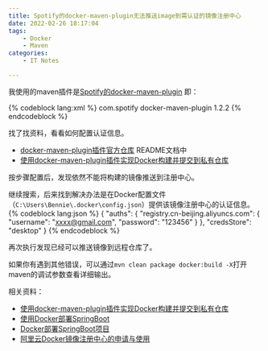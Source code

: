 ```yaml
---
title: Spotify的docker-maven-plugin无法推送image到需认证的镜像注册中心
date: 2022-02-26 18:17:04
tags:
	- Docker
	- Maven
categories:
	- IT Notes 

---
```




我使用的maven插件是[Spotify的docker-maven-plugin](https://github.com/spotify/docker-maven-plugin)
即：

{% codeblock lang:xml %}
<plugin>
 <groupId>com.spotify</groupId>
 <artifactId>docker-maven-plugin</artifactId>
 <version>1.2.2</version>
</plugin>
{% endcodeblock %}


<!-- more -->

找了找资料，看看如何配置认证信息。
- [docker-maven-plugin插件官方仓库](https://github.com/spotify/docker-maven-plugin) README文档中
- [使用docker-maven-plugin插件实现Docker构建并提交到私有仓库](https://www.jianshu.com/p/c435ea4c0cc0)

按步骤配置后，发现依然不能将构建的镜像推送到注册中心。

继续搜索，后来找到解决办法是在Docker配置文件（`C:\Users\Bennie\.docker\config.json`）提供该镜像注册中心的认证信息。
{% codeblock lang:json %}
{
  "auths": {
    "registry.cn-beijing.aliyuncs.com": {
      "username": "xxxx@gmail.com",
      "password": "123456"
    }
  },
  "credsStore": "desktop"
}
{% endcodeblock %}


再次执行发现已经可以推送镜像到远程仓库了。

如果你有遇到其他错误，可以通过`mvn clean package docker:build -X`打开maven的调试参数查看详细输出。


相关资料：
- [使用docker-maven-plugin插件实现Docker构建并提交到私有仓库](https://www.jianshu.com/p/c435ea4c0cc0)
- [使用Docker部署SpringBoot](https://www.jianshu.com/p/2909593e30ed)
- [Docker部署SpringBoot项目](https://www.jianshu.com/p/397929dbc27d)
- [阿里云Docker镜像注册中心的申请与使用](https://help.aliyun.com/document_detail/51810.html)

